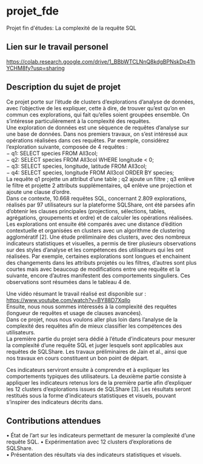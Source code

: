 # projet_fde
Projet fin d'études: La complexité de la requête SQL
## Lien sur le travail personel
https://colab.research.google.com/drive/1_BBbWTCLNnQ8kdgBPNskDp41hYCHM8fy?usp=sharing
## Description du sujet de projet  
Ce projet porte sur l’étude de clusters d’explorations d’analyse de données, avec l’objective de les expliquer, cette à dire, de trouver qu’est qu’on en commun ces explorations, qui fait qu’elles soient groupées ensemble. On s’intéresse particulièrement à la complexité des requêtes.   
Une exploration de données est une séquence de requêtes d’analyse sur une base de données. Dans nos premiers travaux, on s’est intéressé aux opérations réalisées dans ces requêtes. Par exemple, considérez l’exploration suivante, composée de 4 requêtes :   
− q1: SELECT species FROM All3col;   
− q2: SELECT species FROM All3col WHERE longitude < 0;    
− q3: SELECT species, longitude, latitude FROM All3col;   
− q4: SELECT species, longitude FROM All3col ORDER BY species;   
La requête q1 projette un attribut d’une table ; q2 ajoute un filtre ; q3 enlève le filtre et projette 2 attributs supplémentaires, q4 enlève une projection et ajoute une clause d’ordre.   
Dans ce contexte, 10.668 requêtes SQL, concernant 2.809 explorations, réalisés par 97 utilisateurs sur la plateforme SQLShare, ont été parsées afin d’obtenir les clauses principales (projections, sélections, tables, agrégations, groupements et ordre) et de calculer les opérations réalisées. Les explorations ont ensuite été comparés avec une distance d’édition contextuelle et organisées en clusters avec un algorithme de clustering agglomératif [2]. Une étude préliminaire des clusters, avec des nombreux indicateurs statistiques et visuelles, a permis de tirer plusieurs observations sur des styles d’analyse et les compétences des utilisateurs qui les ont réalisées. Par exemple, certaines explorations sont longues et enchainent des changements dans les attributs projetés ou les filtres, d’autres sont plus courtes mais avec beaucoup de modifications entre une requête et la suivante, encore d’autres manifestent des comportements singuliers. Ces observations sont résumées dans le tableau 4 de.   

Une vidéo résumant le travail réalisé est disponible sur : https://www.youtube.com/watch?v=BY88D7Xqllo     
Ensuite, nous nous sommes intéressés à la complexité des requêtes (longueur de requêtes et usage de clauses avancées).    
Dans ce projet, nous nous voulons aller plus loin dans l’analyse de la complexité des requêtes afin de mieux classifier les compétences des utilisateurs.     
La première partie du projet sera dédié à l’étude d’indicateurs pour mesurer la complexité d’une requête SQL et juger lesquels sont applicables aux requêtes de SQLShare. Les travaux préliminaires de Jain et al., ainsi que nos travaux en cours constituent un bon point de départ.    

Ces indicateurs serviront ensuite à comprendre et à expliquer les comportements typiques des utilisateurs. La deuxième partie consiste à appliquer les indicateurs retenus lors de la première partie afin d’expliquer les 12 clusters d’explorations issues de SQLShare [3]. Les résultats seront restitués sous la forme d’indicateurs statistiques et visuels, pouvant s’inspirer des indicateurs décrits dans.    

## Contributions attendues 
• État de l’art sur les indicateurs permettant de mesurer la complexité d’une requête SQL. • Expérimentation avec 12 clusters d’explorations de SQLShare.    
• Présentation des résultats via des indicateurs statistiques et visuels.    
